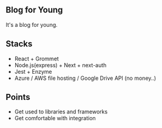 ## Blog for Young
It's a blog for young.

## Stacks
* React + Grommet
* Node.js(express) + Next + next-auth 
* Jest + Enzyme
* Azure / AWS file hosting / Google Drive API (no money..)

## Points
* Get used to libraries and frameworks
* Get comfortable with integration